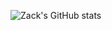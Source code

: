 
![Zack's GitHub stats](https://github-readme-stats.vercel.app/api?username=Zack-DX&show_icons=true&theme=dark)
